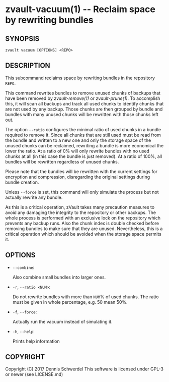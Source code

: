 zvault-vacuum(1) -- Reclaim space by rewriting bundles
======================================================

## SYNOPSIS

`zvault vacuum [OPTIONS] <REPO>`


## DESCRIPTION

This subcommand reclaims space by rewriting bundles in the repository `REPO`.

This command rewrites bundles to remove unused chunks of backups that have been
removed by _zvault-remove(1)_ or _zvault-prune(1)_.
To accomplish this, it will scan all backups and track all used chunks to
identify chunks that are not used by any backup. Those chunks are then grouped
by bundle and bundles with many unused chunks will be rewritten with those
chunks left out.

The option `--ratio` configures the minimal ratio of used chunks in a bundle
required to remove it. Since all chunks that are still used must be read from
the bundle and written to a new one and only the storage space of the unused
chunks can be reclaimed, rewriting a bundle is more economical the lower the
ratio. At a ratio of 0% will only rewrite bundles with no used chunks at all
(in this case the bundle is just removed). At a ratio of 100%, all bundles will
be rewritten regardless of unused chunks.

Please note that the bundles will be rewritten with the current settings for
encryption and compression, disregarding the original settings during bundle
creation.

Unless `--force` is set, this command will only simulate the process but not
actually rewrite any bundle.

As this is a critical operation, zVault takes many precaution measures to avoid
any damaging the integrity to the repository or other backups. The whole process
is performed with an exclusive lock on the repository which prevents any backup
runs. Also the chunk index is double checked before removing bundles to make
sure that they are unused. Nevertheless, this is a critical operation which
should be avoided when the storage space permits it.



## OPTIONS

  * `--combine`:

    Also combine small bundles into larger ones.


  * `-r`, `--ratio <NUM>`:

    Do not rewrite bundles with more than `NUM`% of used chunks.
    The ratio must be given in whole percentage, e.g. 50 mean 50%.


  * `-f`, `--force`:

    Actually run the vacuum instead of simulating it.


  * `-h`, `--help`:

    Prints help information


## COPYRIGHT

Copyright (C) 2017  Dennis Schwerdel
This software is licensed under GPL-3 or newer (see LICENSE.md)
